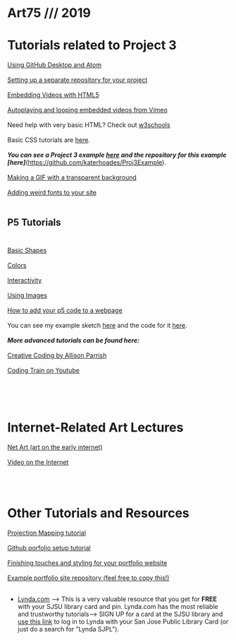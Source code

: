 # Art75 /// 2019

# Tutorials related to Project 3 <br>
[Using GitHub Desktop and Atom](https://github.com/katerhoades/AtomDemo)<br><br>
[Setting up a separate repository for your project](https://github.com/katerhoades/NetartSetup)<br><br>
[Embedding Videos with HTML5](https://github.com/katerhoades/Videohtml5)<br><br>
[Autoplaying and looping embedded videos from Vimeo](https://vimeo.zendesk.com/hc/en-us/articles/115004485728-Autoplaying-and-looping-embedded-videos)<br><br>
Need help with very basic HTML? Check out [w3schools](https://www.w3schools.com/html/html_basic.asp)<br><br>
Basic CSS tutorials are [here](https://www.w3schools.com/css/css_intro.asp).<br><br>
***You can see a Project 3 example [here](https://katerhoades.github.io/Proj3Example/index.html) and the repository for this example [here]***(https://github.com/katerhoades/Proj3Example).<br><br>
[Making a GIF with a transparent background](https://photoshopcafe.com/tutorials/transparent/transparent.htm)<br><br>
[Adding weird fonts to your site](https://www.pagecloud.com/blog/how-to-add-custom-fonts-to-any-website)<br><br>

## P5 Tutorials<br><br>
[Basic Shapes](https://github.com/katerhoades/intro_p5) <br><br>
[Colors](https://github.com/katerhoades/p5_colors) <br><br>
[Interactivity](https://github.com/katerhoades/p5_interactivity/)<br><br>
[Using Images](https://github.com/katerhoades/p5_images) <br><br>
[How to add your p5 code to a webpage](https://github.com/katerhoades/BasicJavaPage/blob/master/README.md)<br><br>
You can see my example sketch [here](https://katerhoades.github.io/BasicJavaPage/index.html) and the code for it [here](https://github.com/katerhoades/BasicJavaPage/blob/master/sketch.js).<br><br>
***More advanced tutorials can be found here:***<br><br>
[Creative Coding by Allison Parrish](https://creative-coding.decontextualize.com/)<br><br>
[Coding Train on Youtube](https://www.youtube.com/playlist?list=PLRqwX-V7Uu6Zy51Q-x9tMWIv9cueOFTFA)<br><br>

<br><br>
# Internet-Related Art Lectures <br>
[Net Art (art on the early internet)](https://github.com/katerhoades/net_art) <br><br>
[Video on the Internet](https://github.com/katerhoades/videos_on_the_internet)<br><br>
<br><br>

# Other Tutorials and Resources
[Projection Mapping tutorial](https://github.com/katerhoades/ProjectionMapping/blob/master/README.md)
<br><br>
[Github porfolio setup tutorial](https://github.com/katerhoades/GithubSetup/blob/master/README.md)
<br><br>
[Finishing touches and styling for your portfolio website](https://github.com/katerhoades/PortfolioStyling)
<br><br>
[Example portfolio site repository (feel free to copy this!)](https://github.com/katerhoades/ExampleRepository)
<br><br>
* [Lynda.com](https://www.lynda.com) --> This is a very valuable resource that you get for **FREE** with your SJSU library card and pin. Lynda.com has the most reliable and trustworthy tutorials--> SIGN UP for a card at the SJSU library and [use this link](https://www.lynda.com/portal/patron?org=sjlibrary.org&triedlogout=true) to log in to Lynda with your San Jose Public Library Card (or just do a search for "Lynda SJPL").
<br><br><br><br>
